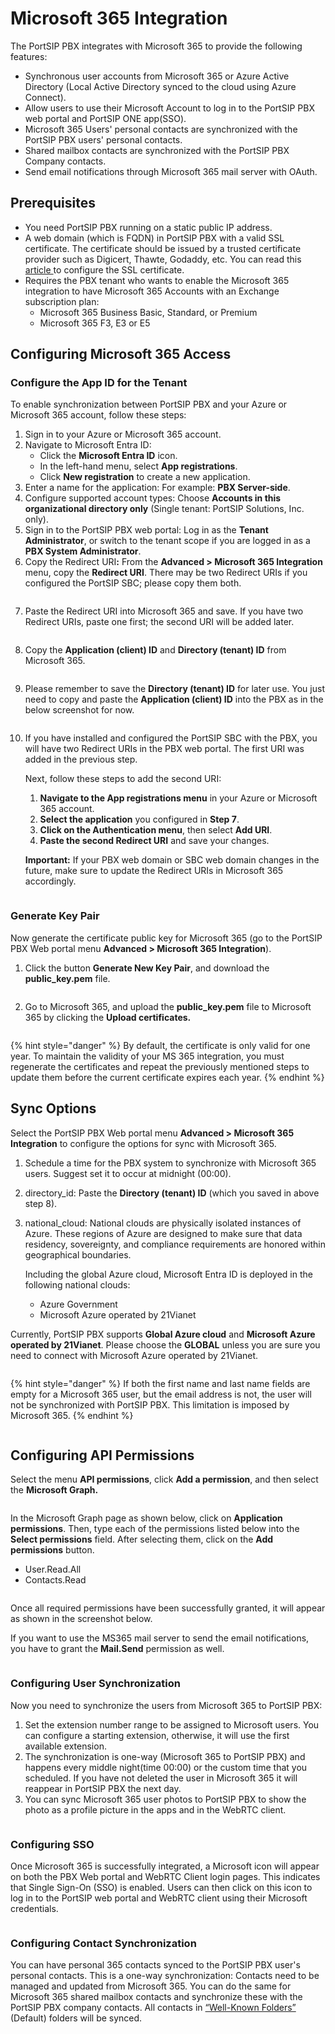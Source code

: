 # Microsoft 365 Integration

The PortSIP PBX integrates with Microsoft 365 to provide the following features:

* Synchronous user accounts from Microsoft 365 or Azure Active Directory (Local Active Directory synced to the cloud using Azure Connect).
* Allow users to use their Microsoft Account to log in to the PortSIP PBX web portal and PortSIP ONE app(SSO).
* Microsoft 365 Users' personal contacts are synchronized with the PortSIP PBX users' personal contacts.
* Shared mailbox contacts are synchronized with the PortSIP PBX Company contacts.
* Send email notifications through Microsoft 365 mail server with OAuth.

## Prerequisites <a href="#prerequisites" id="prerequisites"></a>

* You need PortSIP PBX running on a static public IP address.
* A web domain (which is FQDN) in PortSIP PBX with a valid SSL certificate. The certificate should be issued by a trusted certificate provider such as Digicert, Thawte, Godaddy, etc. You can read this [article ](../certificates-for-tls-https-webrtc/)to configure the SSL certificate.
* Requires the PBX tenant who wants to enable the Microsoft 365 integration to have Microsoft 365 Accounts with an Exchange subscription plan:
  * Microsoft 365 Business Basic, Standard, or Premium
  * Microsoft 365 F3, E3 or E5

## Configuring Microsoft 365 Access <a href="#h.vxxjg34xby16" id="h.vxxjg34xby16"></a>

### Configure the App ID for the Tenant

To enable synchronization between PortSIP PBX and your Azure or Microsoft 365 account, follow these steps:

1. Sign in to your Azure or Microsoft 365 account.
2. Navigate to Microsoft Entra ID:
   * Click the **Microsoft Entra ID** icon.
   * In the left-hand menu, select **App registrations**.
   * Click **New registration** to create a new application.
3. Enter a name for the application: For example: **PBX Server-side**.
4. Configure supported account types: Choose **Accounts in this organizational directory only** (Single tenant: PortSIP Solutions, Inc. only).
5. Sign in to the PortSIP PBX web portal: Log in as the **Tenant Administrator**, or switch to the tenant scope if you are logged in as a **PBX System Administrator**.
6. Copy the Redirect UR&#x49;**:** From the **Advanced > Microsoft 365 Integration** menu, copy the **Redirect URI**. There may be two Redirect URIs if you configured the PortSIP SBC; please copy them both.

<figure><img src="../../../.gitbook/assets/ms365_callback_v22_1.png" alt=""><figcaption></figcaption></figure>

7. Paste the Redirect URI into Microsoft 365 and save. If you have two Redirect URIs, paste one first; the second URI will be added later.

<figure><img src="../../../.gitbook/assets/ms365_registration_1.png" alt=""><figcaption></figcaption></figure>

8. Copy the **Application (client) ID** and **Directory (tenant) ID** from Microsoft 365.

<figure><img src="../../../.gitbook/assets/ms365_registration_2.png" alt=""><figcaption></figcaption></figure>

9. Please remember to save the **Directory (tenant) ID** for later use. You just need to copy and paste the **Application (client) ID** into the PBX as in the below screenshot for now.

<figure><img src="../../../.gitbook/assets/ms365_registration_3.png" alt=""><figcaption></figcaption></figure>

10. If you have installed and configured the PortSIP SBC with the PBX, you will have two Redirect URIs in the PBX web portal. The first URI was added in the previous step.

    Next, follow these steps to add the second URI:

    1. **Navigate to the App registrations menu** in your Azure or Microsoft 365 account.
    2. **Select the application** you configured in **Step 7**.
    3. **Click on the Authentication menu**, then select **Add URI**.
    4. **Paste the second Redirect URI** and save your changes.

    **Important:** If your PBX web domain or SBC web domain changes in the future, make sure to update the Redirect URIs in Microsoft 365 accordingly.

<figure><img src="../../../.gitbook/assets/ms365_registration_4.png" alt=""><figcaption></figcaption></figure>

### Generate Key Pair

Now generate the certificate public key for Microsoft 365 (go to the PortSIP PBX Web portal menu **Advanced > Microsoft 365 Integration**).

1. Click the button **Generate New Key Pair**, and download the **public\_key.pem** file.

<figure><img src="../../../.gitbook/assets/ms365_key_pair.png" alt=""><figcaption></figcaption></figure>

2. Go to Microsoft 365, and upload the **public\_key.pem** file to Microsoft 365 by clicking the **Upload certificates.**

<figure><img src="../../../.gitbook/assets/portsip_ms365_2.png" alt=""><figcaption></figcaption></figure>

{% hint style="danger" %}
By default, the certificate is only valid for one year. To maintain the validity of your MS 365 integration, you must regenerate the certificates and repeat the previously mentioned steps to update them before the current certificate expires each year.
{% endhint %}

## Sync Options

Select the PortSIP PBX Web portal menu  **Advanced > Microsoft 365 Integration** to configure the options for sync with Microsoft 365.

1. Schedule a time for the PBX system to synchronize with Microsoft 365 users. Suggest set it to occur at midnight (00:00).&#x20;
2. directory\_id: Paste the **Directory (tenant) ID** (which you saved in above step 8).
3.  national\_cloud: National clouds are physically isolated instances of Azure. These regions of Azure are designed to make sure that data residency, sovereignty, and compliance requirements are honored within geographical boundaries.

    Including the global Azure cloud, Microsoft Entra ID is deployed in the following national clouds:

    * Azure Government
    * Microsoft Azure operated by 21Vianet

Currently, PortSIP PBX supports **Global Azure cloud** and **Microsoft Azure operated by 21Vianet**. Please choose the **GLOBAL** unless you are sure you need to connect with Microsoft Azure operated by 21Vianet.

<figure><img src="../../../.gitbook/assets/sync_options.png" alt=""><figcaption></figcaption></figure>

{% hint style="danger" %}
If both the first name and last name fields are empty for a Microsoft 365 user, but the email address is not, the user will not be synchronized with PortSIP PBX. This limitation is imposed by Microsoft 365.
{% endhint %}

<figure><img src="../../../.gitbook/assets/sync_ms365.png" alt=""><figcaption></figcaption></figure>



## Configuring API Permissions <a href="#h.vxxjg34xby16" id="h.vxxjg34xby16"></a>

Select the menu **API permissions**, click **Add a permission**, and then select the **Microsoft Graph.**

<figure><img src="../../../.gitbook/assets/ms365-permissions-1.png" alt=""><figcaption></figcaption></figure>

In the Microsoft Graph page as shown below, click on **Application permissions**. Then, type each of the permissions listed below into the **Select permissions** field. After selecting them, click on the **Add permissions** button.

* User.Read.All
* Contacts.Read

<figure><img src="../../../.gitbook/assets/ms365-permissions-2.png" alt=""><figcaption></figcaption></figure>

Once all required permissions have been successfully granted, it will appear as shown in the screenshot below.

If you want to use the MS365 mail server to send the email notifications, you have to grant the **Mail.Send** permission as well.

<figure><img src="../../../.gitbook/assets/ms365-permissions-3.png" alt=""><figcaption></figcaption></figure>

### Configuring User Synchronization <a href="#h.qstanjnw2wlt" id="h.qstanjnw2wlt"></a>

Now you need to synchronize the users from Microsoft 365 to PortSIP PBX:

1. Set the extension number range to be assigned to Microsoft users. You can configure a starting extension, otherwise, it will use the first available extension.
2. The synchronization is one-way (Microsoft 365 to PortSIP PBX) and happens every middle night(time 00:00) or the custom time that you scheduled. If you have not deleted the user in Microsoft 365 it will reappear in PortSIP PBX the next day.
3. You can sync Microsoft 365 user photos to PortSIP PBX to show the photo as a profile picture in the apps and in the WebRTC client.

<figure><img src="../../../.gitbook/assets/portsip_ms365_5.png" alt=""><figcaption></figcaption></figure>

### Configuring SSO <a href="#h.nldqa5h65d0n" id="h.nldqa5h65d0n"></a>

Once Microsoft 365 is successfully integrated, a Microsoft icon will appear on both the PBX Web portal and WebRTC Client login pages. This indicates that Single Sign-On (SSO) is enabled. Users can then click on this icon to log in to the PortSIP web portal and WebRTC client using their Microsoft credentials.

<figure><img src="../../../.gitbook/assets/portsip_ms365_sso.png" alt=""><figcaption></figcaption></figure>

### Configuring Contact Synchronization <a href="#h.pwuvv0v8qcyq" id="h.pwuvv0v8qcyq"></a>

You can have personal 365 contacts synced to the PortSIP PBX user's personal contacts. This is a one-way synchronization: Contacts need to be managed and updated from Microsoft 365. You can do the same for Microsoft 365 shared mailbox contacts and synchronize these with the PortSIP PBX company contacts. All contacts in [“Well-Known Folders”](https://learn.microsoft.com/en-us/dotnet/api/microsoft.exchange.webservices.data.wellknownfoldername?view=exchange-ews-api) (Default) folders will be synced.

<figure><img src="../../../.gitbook/assets/portsip_ms365_6.png" alt=""><figcaption></figcaption></figure>

